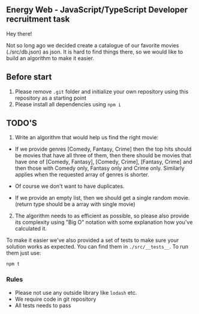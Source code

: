 ## Energy Web - JavaScript/TypeScript Developer recruitment task

Hey there!

Not so long ago we decided create a catalogue of our favorite movies (./src/db.json) as json. It is hard to find things there, so we would like to build an algorithm to make it easier.

## Before start
1. Please remove `.git` folder and initialize your own repository using this repository as a starting point
2. Please install all dependencies using `npm i`


## TODO'S
1. Write an algorithm that would help us find the right movie: 
  * If we provide genres [Comedy, Fantasy, Crime] then the top hits should be movies that have all three of them, then there should be movies that have one of [Comedy, Fantasy], [Comedy, Crime], [Fantasy, Crime] and then those with Comedy only, Fantasy only and Crime only. Similarly applies when the requested array of genres is shorter.

  * Of course we don't want to have duplicates.

  * If we provide an empty list, then we should get a single random movie. (return type should be a array with single movie)

2. The algorithm needs to as efficient as possible, so please also provide its complexity using "Big O" notation with some explanation how you've calculated it. 

To make it easier we've also provided a set of tests to make sure your solution works as expected. You can find them in `./src/__tests__`. To run them just use:
```bash
npm t
```

### Rules
* Please not use any outside library like `lodash` etc.
* We require code in git repository
* All tests needs to pass


